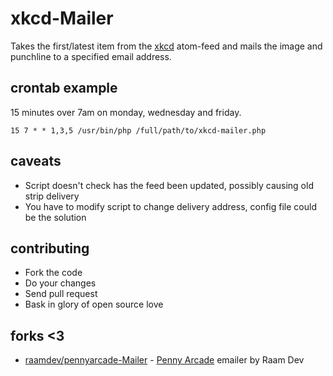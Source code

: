 # xkcd-Mailer #

Takes the first/latest item from the [xkcd](http://xkcd.com/) atom-feed and mails the image and punchline to a specified email address.

## crontab example ##

15 minutes over 7am on monday, wednesday and friday.
    
    15 7 * * 1,3,5 /usr/bin/php /full/path/to/xkcd-mailer.php


## caveats ##

- Script doesn't check has the feed been updated, possibly causing old strip delivery
- You have to modify script to change delivery address, config file could be the solution


## contributing ##

- Fork the code
- Do your changes
- Send pull request
- Bask in glory of open source love

## forks <3 ##

* [raamdev/pennyarcade-Mailer](https://github.com/raamdev/pennyarcade-Mailer) - [Penny Arcade](http://penny-arcade.com/comic) emailer by Raam Dev

